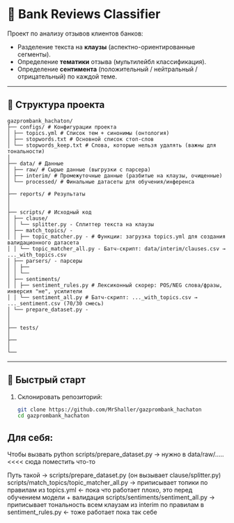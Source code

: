 # 🏦 Bank Reviews Classifier

Проект по анализу отзывов клиентов банков:  
- Разделение текста на **клаузы** (аспектно-ориентированные сегменты).  
- Определение **тематики** отзыва (мультилейбл классификация).  
- Определение **сентимента** (положительный / нейтральный / отрицательный) по каждой теме.  

---

## 📂 Структура проекта
```
gazprombank_hachaton/
├── configs/ # Конфигурации проекта
│ ├── topics.yml # Список тем + синонимы (онтология)
│ ├── stopwords.txt # Основной список стоп-слов
│ └── stopwords_keep.txt # Слова, которые нельзя удалять (важны для тональности)
│
├── data/ # Данные
│ ├── raw/ # Сырые данные (выгрузки с парсера)
│ ├── interim/ # Промежуточные данные (разбитые на клаузы, очищенные)
│ └── processed/ # Финальные датасеты для обучения/инференса
│
├── reports/ # Результаты
│
│
├── scripts/ # Исходный код
│ ├── clause/
│ │ └── splitter.py - Сплиттер текста на клаузы 
│ ├── match_topics/ - 
│ │ ├── topic_matcher.py - # Функции: загрузка topics.yml для создания валидационного датасета
│ │ └── topic_matcher_all.py - Батч-скрипт: data/interim/clauses.csv → ..._with_topics.csv
│ ├── parsers/ - парсеры
│ │ ├── 
│ │ └──
│ ├── sentiments/ 
│ │ ├── sentiment_rules.py # Лексиконный скорер: POS/NEG слова/фразы, инверсия "не", усилители
│ │ └── sentiment_all.py # Батч-скрипт: ..._with_topics.csv → ..._sentiment.csv (70/30 смесь)
│ └── prepare_dataset.py - 
│  
│
├── tests/
│
├── 
│
└── 

```
---

## 🚀 Быстрый старт

1. Склонировать репозиторий:
   ```bash
   git clone https://github.com/MrShaller/gazprombank_hachaton
   cd gazprombank_hachaton

## Для себя:
   Чтобы вызвать python scripts/prepare_dataset.py -> нужно в data/raw/..... <<<< сюда поместить что-то

   Путь такой -> scripts/prepare_dataset.py (он вызывает clause/splitter.py)
                 scripts/match_topics/topic_matcher_all.py -> приписывает топики по правилам из topics.yml <- пока что работает плохо, это перед обучением модели + валидация
                 scripts/sentiments/sentiment_all.py -> приписывает тональность всем клаузам из interim по правилам в sentiment_rules.py <- тоже работает пока так себе